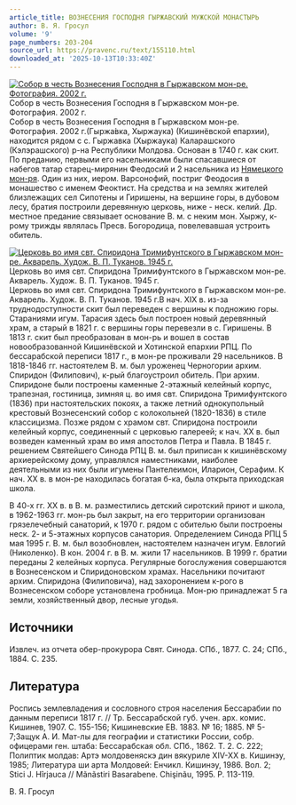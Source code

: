 ```yaml
---
article_title: ВОЗНЕСЕНИЯ ГОСПОДНЯ ГЫРЖАВСКИЙ МУЖСКОЙ МОНАСТЫРЬ
author: В. Я. Гросул
volume: '9'
page_numbers: 203-204
source_url: https://pravenc.ru/text/155110.html
downloaded_at: '2025-10-13T10:33:40Z'
---
```


[![Собор в честь Вознесения Господня в Гыржавском мон-ре. Фотография. 2002 г.](https://pravenc.ru/data/097/462/1234/i200.jpg "Кликните для увеличения картинки")](https://pravenc.ru/data/097/462/1234/i400.jpg)Собор в честь Вознесения Господня в Гыржавском мон-ре. Фотография. 2002 г.  
Собор в честь Вознесения Господня в Гыржавском мон-ре. Фотография. 2002 г.(Гыржа́вка, Хыржаука) (Кишинёвской епархии), находится рядом с с. Гыржавка (Хыржаука) Каларашского (Кэлэрашского) р-на Республики Молдова. Основан в 1740 г. как скит. По преданию, первыми его насельниками были спасавшиеся от набегов татар старец-мирянин Феодосий и 2 насельника из [Нямецкого мон-ря](<https://pravenc.ru/text/Нямецкого мон-ря.html>). Один из них, иером. Варсонофий, постриг Феодосия в монашество с именем Феоктист. На средства и на землях жителей близлежащих сел Сипотены и Гиришены, на вершине горы, в дубовом лесу, братия построили деревянную церковь, ниже - неск. келий. Др. местное предание связывает основание В. м. с неким мон. Хыржу, к-рому трижды являлась Пресв. Богородица, повелевавшая устроить обитель.

[![Церковь во имя свт. Спиридона Тримифунтского в Гыржавском мон-ре. Акварель. Худож. В. П. Туканов. 1945 г.](https://pravenc.ru/data/192/462/1234/i200.jpg "Кликните для увеличения картинки")](https://pravenc.ru/data/192/462/1234/i400.jpg)Церковь во имя свт. Спиридона Тримифунтского в Гыржавском мон-ре. Акварель. Худож. В. П. Туканов. 1945 г.  
Церковь во имя свт. Спиридона Тримифунтского в Гыржавском мон-ре. Акварель. Худож. В. П. Туканов. 1945 г.В нач. XIX в. из-за труднодоступности скит был переведен с вершины к подножию горы. Стараниями игум. Тарасия здесь был построен новый деревянный храм, а старый в 1821 г. с вершины горы перевезли в с. Гиришены. В 1813 г. скит был преобразован в мон-рь и вошел в состав новообразованной Кишинёвской и Хотинской епархии РПЦ. По бессарабской переписи 1817 г., в мон-ре проживали 29 насельников. В 1818-1846 гг. настоятелем В. м. был уроженец Черногории архим. Спиридон (Филипович), к-рый благоустроил обитель. При архим. Спиридоне были построены каменные 2-этажный келейный корпус, трапезная, гостиница, зимняя ц. во имя свт. Спиридона Тримифунтского (1836) при настоятельских покоях, а также летний однокупольный крестовый Вознесенский собор с колокольней (1820-1836) в стиле классицизма. Позже рядом с храмом свт. Спиридона построили келейный корпус, соединенный с церковью галереей; к нач. XX в. был возведен каменный храм во имя апостолов Петра и Павла. В 1845 г. решением Святейшего Синода РПЦ В. м. был приписан к кишинёвскому архиерейскому дому, управлялся наместниками, наиболее деятельными из них были игумены Пантелеимон, Иларион, Серафим. К нач. XX в. в мон-ре находилась богатая б-ка, была открыта приходская школа.

В 40-х гг. XX в. в В. м. разместились детский сиротский приют и школа, в 1962-1963 гг. мон-рь был закрыт, на его территории организован грязелечебный санаторий, к 1970 г. рядом с обителью были построены неск. 2- и 5-этажных корпусов санатория. Определением Синода РПЦ 5 мая 1995 г. В. м. был возобновлен, настоятелем назначен игум. Евлогий (Николенко). В кон. 2004 г. в В. м. жили 17 насельников. В 1999 г. братии переданы 2 келейных корпуса. Регулярные богослужения совершаются в Вознесенском и Спиридоновском храмах. Насельники почитают архим. Спиридона (Филиповича), над захоронением к-рого в Вознесенском соборе установлена гробница. Мон-рю принадлежат 5 га земли, хозяйственный двор, лесные угодья.

## Источники

Извлеч. из отчета обер-прокурора Свят. Синода. СПб., 1877. С. 24; СПб., 1884. С. 235.

## Литература

Роспись землевладения и сословного строя населения Бессарабии по данным переписи 1817 г. // Тр. Бессарабской губ. учен. арх. комис. Кишинев, 1907. С. 155-156; Кишиневские ЕВ. 1883. № 16; 1885. № 5-7;Защук А. И. Мат-лы для географии и статистики России, собр. офицерами ген. штаба: Бессарабская обл. СПб., 1862. Т. 2. С. 222; Полиптик молдав: Артэ молдовеняскэ дин вякуриле XIV-XX в. Кишинэу, 1985; Литература ши арта Молдовей: Енчикл. Кишинэу, 1986. Вол. 2; Stici J. Hîrjauca // Mãnãstiri Basarabene. Chişinãu, 1995. P. 113-119.

В. Я. Гросул
